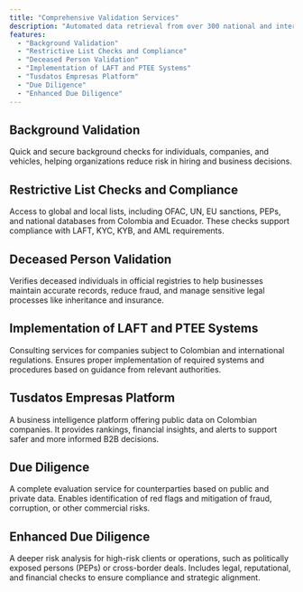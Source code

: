 ```yaml
---
title: "Comprehensive Validation Services"
description: "Automated data retrieval from over 300 national and international sources to deliver comprehensive validation services"
features:
  - "Background Validation"
  - "Restrictive List Checks and Compliance"
  - "Deceased Person Validation"
  - "Implementation of LAFT and PTEE Systems"
  - "Tusdatos Empresas Platform"
  - "Due Diligence"
  - "Enhanced Due Diligence"
---
```


## Background Validation
Quick and secure background checks for individuals, companies, and vehicles, helping organizations reduce risk in hiring and business decisions.

## Restrictive List Checks and Compliance
Access to global and local lists, including OFAC, UN, EU sanctions, PEPs, and national databases from Colombia and Ecuador. These checks support compliance with LAFT, KYC, KYB, and AML requirements.

## Deceased Person Validation
Verifies deceased individuals in official registries to help businesses maintain accurate records, reduce fraud, and manage sensitive legal processes like inheritance and insurance.

## Implementation of LAFT and PTEE Systems
Consulting services for companies subject to Colombian and international regulations. Ensures proper implementation of required systems and procedures based on guidance from relevant authorities.

## Tusdatos Empresas Platform
A business intelligence platform offering public data on Colombian companies. It provides rankings, financial insights, and alerts to support safer and more informed B2B decisions.

## Due Diligence
A complete evaluation service for counterparties based on public and private data. Enables identification of red flags and mitigation of fraud, corruption, or other commercial risks.

## Enhanced Due Diligence
A deeper risk analysis for high-risk clients or operations, such as politically exposed persons (PEPs) or cross-border deals. Includes legal, reputational, and financial checks to ensure compliance and strategic alignment. 